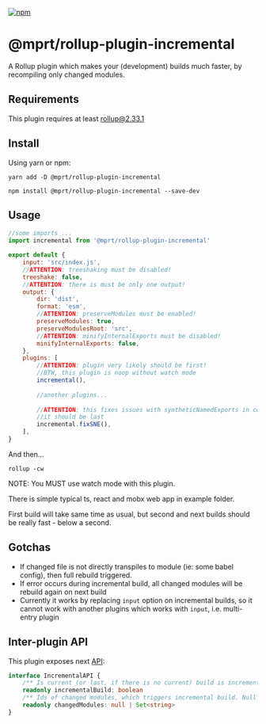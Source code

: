 [npm]: https://img.shields.io/npm/v/@mprt/rollup-plugin-incremental
[npm-url]: https://www.npmjs.com/package/@mprt/rollup-plugin-incremental
[![npm][npm]][npm-url]

# @mprt/rollup-plugin-incremental
A Rollup plugin which makes your (development) builds much faster, by recompiling only changed modules.

## Requirements

This plugin requires at least rollup@2.33.1

## Install

Using yarn or npm:

```console
yarn add -D @mprt/rollup-plugin-incremental

npm install @mprt/rollup-plugin-incremental --save-dev
```

## Usage

```js
//some imports ...
import incremental from '@mprt/rollup-plugin-incremental'

export default {
    input: 'src/index.js',
    //ATTENTION: treeshaking must be disabled!
    treeshake: false,
    //ATTENTION: there is must be only one output! 
    output: {
        dir: 'dist',
        format: 'esm',
        //ATTENTION: preserveModules must be enabled!
        preserveModules: true,
        preserveModulesRoot: 'src',
        //ATTENTION: minifyInternalExports must be disabled!
        minifyInternalExports: false,
    },
    plugins: [
        //ATTENTION: plugin very likely should be first!
        //BTW, this plugin is noop without watch mode 
        incremental(),  
        
        //another plugins...
        
        //ATTENTION: this fixes issues with syntheticNamedExports in commonjs modules
        //it should be last 
        incremental.fixSNE(),
    ],
}
```
And then...
```console
rollup -cw
```
NOTE: You MUST use watch mode with this plugin.

There is simple typical ts, react and mobx web app in example folder.

First build will take same time as usual, but second and next builds should be really fast - below a second. 

## Gotchas

- If changed file is not directly transpiles to module (ie: some babel config), then full rebuild triggered.
- If error occurs during incremental build, all changed modules will be rebuild again on next build
- Currently it works by replacing `input` option on incremental builds, so it cannot work with another plugins which
works with `input`, i.e. multi-entry plugin

## Inter-plugin API

This plugin exposes next [API](https://rollupjs.org/guide/en/#direct-plugin-communication):

```ts
interface IncrementalAPI {
    /** Is current (or last, if there is no current) build is incremental? */
    readonly incrementalBuild: boolean 
    /** Ids of changed modules, which triggers incremental build. Null if build is not incremental */
    readonly changedModules: null | Set<string>
}
```
